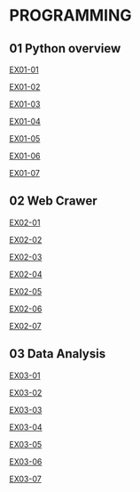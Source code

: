 # PROGRAMMING 
## 01 Python overview

[EX01-01 ](EX01_01_加法器.ipynb)

[EX01-02 ](EX01_02_BMI_計算.ipynb)

[EX01-03 ](EX01_03_Rock_Paper_Scissors.ipynb)

[EX01-04 ](EX01_04_終極密碼.ipynb)

[EX01-05 ](EX01_05_Caesar_Cipher_Encode_and_decode.ipynb)

[EX01-06 ](EX01_06_簡易購物車.ipynb)

[EX01-07 ](EX01_07_美食資訊查詢.ipynb)

## 02 Web Crawer

[EX02-01 ](EX02_01_My_Chatbot.ipynb)

[EX02-02 ](EX02_02_高雄紅橘線捷運車站位置查詢.ipynb)

[EX02-03 ](EX02_03_Yahoo_新聞儲存_Google_試算表.ipynb)

[EX02-04 ](EX02_04_Download_Pokemon_Images.ipynb)

[EX02-05 ](EX02_05_PTT_Gossiping.ipynb)

[EX02-06 ](EX02_06_開眼電影.ipynb)

[EX02-07 ](EX02_07_KKDay.ipynb)

## 03 Data Analysis

[EX03-01 ](EX03_01_公司薪資概況Ⅰ.ipynb)

[EX03-02 ](EX03_02_公司薪資概況Ⅱ.ipynb)

[EX03-03 ](EX03_03_空氣品質指標(AQI).ipynb)

[EX03-04 ](EX03_04_薪情平台.ipynb)

[EX03-05 ](EX03_05_台灣股票市場個股每日成交資訊.ipynb)

[EX03-06 ]()

[EX03-07 ]()
